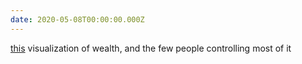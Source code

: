 ```yaml
---
date: 2020-05-08T00:00:00.000Z
---
```

[this](https://mkorostoff.github.io/1-pixel-wealth/) visualization of wealth, and the few people controlling most of it